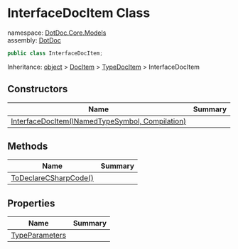 ﻿# InterfaceDocItem Class

namespace: [DotDoc\.Core\.Models](../DotDoc.Core.Models.md)<br />
assembly: [DotDoc](../../DotDoc.md)



```csharp
public class InterfaceDocItem;
```

Inheritance: [object](https://docs.microsoft.com/dotnet/api/System.Object) > [DocItem](../../DotDoc/DotDoc.Core.Models/DocItem.md) > [TypeDocItem](../../DotDoc/DotDoc.Core.Models/TypeDocItem.md) > InterfaceDocItem

## Constructors

| Name | Summary |
|------|---------|
| [InterfaceDocItem\(INamedTypeSymbol, Compilation\)](./InterfaceDocItem/$ctor.md) |  |

## Methods

| Name | Summary |
|------|---------|
| [ToDeclareCSharpCode\(\)](./InterfaceDocItem/ToDeclareCSharpCode.md) |  |

## Properties

| Name | Summary |
|------|---------|
| [TypeParameters](./InterfaceDocItem/TypeParameters.md) |  |

